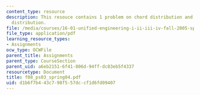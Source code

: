 ```yaml
---
content_type: resource
description: This resouce contains 1 problem on chord distribution and spanwise chord
  distribution.
file: /media/courses/16-01-unified-engineering-i-ii-iii-iv-fall-2005-spring-2006/d1b6f7b443c798f557dccf1d6fd09407_f08_ps03_spring04.pdf
file_type: application/pdf
learning_resource_types:
- Assignments
ocw_type: OCWFile
parent_title: Assignments
parent_type: CourseSection
parent_uid: a6eb2151-6f41-806d-94ff-dc83eb5f4337
resourcetype: Document
title: f08_ps03_spring04.pdf
uid: d1b6f7b4-43c7-98f5-57dc-cf1d6fd09407
---
```

